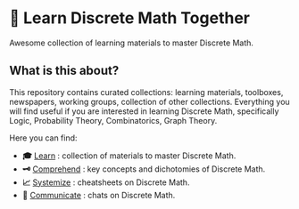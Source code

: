 # 🧭 Learn Discrete Math Together

Awesome collection of learning materials to master Discrete Math.

## What is this about?

This repository contains curated collections: learning materials, toolboxes, newspapers, working groups, collection of other collections. Everything you will find useful if you are interested in learning Discrete Math, specifically Logic, Probability Theory, Combinatorics, Graph Theory.

Here you can find:

- __:mortar_board:__ [Learn](./learn.md) : collection of materials to master Discrete Math.
- __:old_key:__ [Comprehend](./concepts.md) : key concepts and dichotomies of Discrete Math.
- __:chart_with_upwards_trend:__ [Systemize](./cheatsheets.md) : cheatsheets on Discrete Math.
- __:speech_balloon:__ [Communicate](./communicate.md) : chats on Discrete Math.
